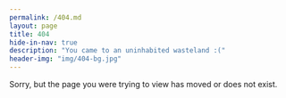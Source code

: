 ```yaml
---
permalink: /404.md
layout: page
title: 404
hide-in-nav: true
description: "You came to an uninhabited wasteland :("
header-img: "img/404-bg.jpg"
---
```


Sorry, but the page you were trying to view has moved or does not exist.
